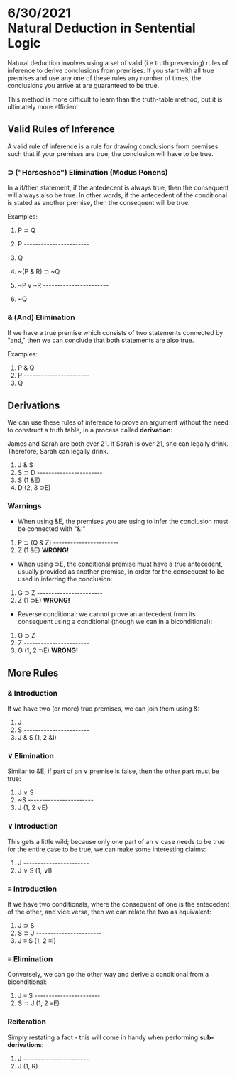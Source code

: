 6/30/2021  
Natural Deduction in Sentential Logic
===

Natural deduction involves using a set of valid (i.e truth preserving) rules of inference to derive conclusions from premises.  If you start with all true premises and use any one of these rules any number of times, the conclusions you arrive at are guaranteed to be true.

This method is more difficult to learn than the truth-table method, but it is ultimately more efficient.

## Valid Rules of Inference
A valid rule of inference is a rule for drawing conclusions from premises such that if your premises are true, the conclusion will have to be true.

### &sup; ("Horseshoe") Elimination (**Modus Ponens**)
In a if/then statement, if the antedecent is always true, then the consequent will always also be true. In other words, if the antecedent of the conditional is stated as another premise, then the consequent will be true.

Examples:
1. P &sup; Q
2. P
_-_----------------------
3. Q

1. ~(P & R) &sup; ~Q
2. ~P v ~R
_-_----------------------
3. ~Q

### & (And) Elimination
If we have a true premise which consists of two statements connected by "and," then we can conclude that both statements are also true.

Examples:
1. P & Q
2. P
_-_----------------------
3. Q

## Derivations
We can use these rules of inference to prove an argument without the need to construct a truth table, in a process called **derivation:**

James and Sarah are both over 21. If Sarah is over 21, she can legally drink. Therefore, Sarah can legally drink.

1. J & S
2. S &sup; D
_-_----------------------
3. S (1 &E)
4. D (2, 3 &sup;E)

### Warnings
- When using &E, the premises you are using to infer the conclusion must be connected with "&:"
1. P &sup; (Q & Z)
_-_----------------------
2. Z (1 &E) **WRONG!**

- When using &sup;E, the conditional premise must have a true antecedent, usually provided as another premise, in order for the consequent to be used in inferring the conclusion:
1. G &sup; Z
_-_----------------------
2. Z (1 &sup;E) **WRONG!**

- Reverse conditional: we cannot prove an antecedent from its consequent using a conditional (though we can in a biconditional):

1. G &sup; Z
2. Z
_-_----------------------
2. G (1, 2 &sup;E) **WRONG!**

## More Rules
### & Introduction
If we have two (or more) true premises, we can join them using &:

1. J
2. S
_-_----------------------
3. J & S (1, 2 &I)

### &or; Elimination
Similar to &E, if part of an &or; premise is false, then the other part must be true:

1. J &or; S
2. ~S
_-_----------------------
3. J (1, 2 &or;E)

### &or; Introduction
This gets a little wild; because only one part of an &or; case needs to be true for the entire case to be true, we can make some interesting claims:

1. J 
_-_----------------------
2. J &or; S (1, &or;I)

### &equiv; Introduction
If we have two conditionals, where the consequent of one is the antecedent of the other, and vice versa, then we can relate the two as equivalent:

1. J &sup; S
2. S &sup; J
_-_----------------------
3. J &equiv; S (1, 2 &equiv;I)

### &equiv; Elimination
Conversely, we can go the other way and derive a conditional from a biconditional:

1. J &equiv; S
_-_----------------------
2. S &sup; J (1, 2 &equiv;E)

### Reiteration
Simply restating a fact - this will come in handy when performing **sub-derivations:**

1. J 
_-_----------------------
2. J (1, R)